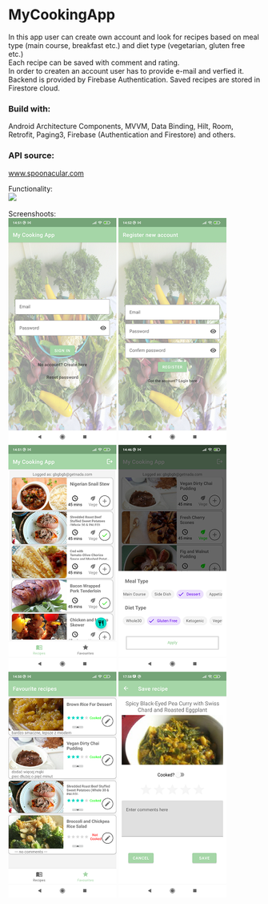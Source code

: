 # MyCookingApp

In this app user can create own account and look for recipes based on meal type (main course, breakfast etc.) and diet type (vegetarian, gluten free etc.)<br>
Each recipe can be saved with comment and rating. <br>
In order to createn an account user has to provide e-mail and verfied it. Backend is provided by Firebase Authentication.
Saved recipes are stored in Firestore cloud.

### Build with:

Android Architecture Components, MVVM, Data Binding, Hilt, Room, Retrofit, Paging3, Firebase (Authentication and Firestore) and others.<br>

### API source:
www.spoonacular.com <br>

Functionality:<br>
<img src="https://s9.gifyu.com/images/mycookingappresizee8f6f8761aa58aa2.gif"/><br>

Screenshoots:<br>
![Screenshoto](https://github.com/pawel-hn/MyCookingApp/blob/code_clean_up/login.png) ![Screenshoto](https://github.com/pawel-hn/MyCookingApp/blob/code_clean_up/register.png) 
![Screenshoto](https://github.com/pawel-hn/MyCookingApp/blob/code_clean_up/recipes.png) ![Screenshoto](https://github.com/pawel-hn/MyCookingApp/blob/code_clean_up/bottom.png)
![Screenshoto](https://github.com/pawel-hn/MyCookingApp/blob/code_clean_up/saved.png) ![Screenshoto](https://github.com/pawel-hn/MyCookingApp/blob/code_clean_up/save.png) 

